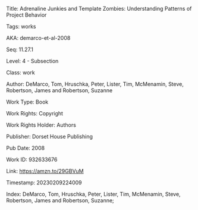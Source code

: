 Title:  Adrenaline Junkies and Template Zombies: Understanding Patterns of Project Behavior

Tags:   works

AKA:    demarco-et-al-2008

Seq:    11.27.1

Level:  4 - Subsection

Class:  work

Author: DeMarco, Tom, Hruschka, Peter, Lister, Tim, McMenamin, Steve, Robertson, James and Robertson, Suzanne

Work Type: Book

Work Rights: Copyright

Work Rights Holder: Authors

Publisher: Dorset House Publishing

Pub Date: 2008

Work ID: 932633676

Link:   https://amzn.to/29GBVuM

Timestamp: 20230209224009

Index:  DeMarco, Tom, Hruschka, Peter, Lister, Tim, McMenamin, Steve, Robertson, James and Robertson, Suzanne; 
